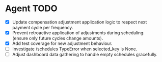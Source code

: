 # Agent TODO

- [x] Update compensation adjustment application logic to respect next payment cycle per frequency.
- [x] Prevent retroactive application of adjustments during scheduling (ensure only future cycles change amounts).
- [x] Add test coverage for new adjustment behaviour.
- [ ] Investigate /schedules TypeError when selected_key is None.
- [ ] Adjust dashboard data gathering to handle empty schedules gracefully.
